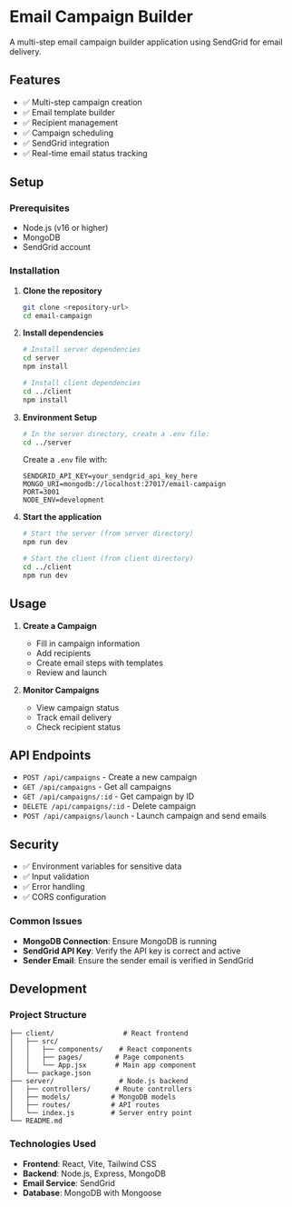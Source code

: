 # Email Campaign Builder

A multi-step email campaign builder application using SendGrid for email delivery.

## Features

- ✅ Multi-step campaign creation
- ✅ Email template builder
- ✅ Recipient management
- ✅ Campaign scheduling
- ✅ SendGrid integration
- ✅ Real-time email status tracking

## Setup

### Prerequisites

- Node.js (v16 or higher)
- MongoDB
- SendGrid account

### Installation

1. **Clone the repository**
   ```bash
   git clone <repository-url>
   cd email-campaign
   ```

2. **Install dependencies**
   ```bash
   # Install server dependencies
   cd server
   npm install
   
   # Install client dependencies
   cd ../client
   npm install
   ```

3. **Environment Setup**
   ```bash
   # In the server directory, create a .env file:
   cd ../server
   ```
   
   Create a `.env` file with:
   ```env
   SENDGRID_API_KEY=your_sendgrid_api_key_here
   MONGO_URI=mongodb://localhost:27017/email-campaign
   PORT=3001
   NODE_ENV=development
   ```

4. **Start the application**
   ```bash
   # Start the server (from server directory)
   npm run dev
   
   # Start the client (from client directory)
   cd ../client
   npm run dev
   ```

## Usage

1. **Create a Campaign**
   - Fill in campaign information
   - Add recipients
   - Create email steps with templates
   - Review and launch

2. **Monitor Campaigns**
   - View campaign status
   - Track email delivery
   - Check recipient status

## API Endpoints

- `POST /api/campaigns` - Create a new campaign
- `GET /api/campaigns` - Get all campaigns
- `GET /api/campaigns/:id` - Get campaign by ID
- `DELETE /api/campaigns/:id` - Delete campaign
- `POST /api/campaigns/launch` - Launch campaign and send emails

## Security

- ✅ Environment variables for sensitive data
- ✅ Input validation
- ✅ Error handling
- ✅ CORS configuration


### Common Issues

- **MongoDB Connection**: Ensure MongoDB is running
- **SendGrid API Key**: Verify the API key is correct and active
- **Sender Email**: Ensure the sender email is verified in SendGrid

## Development

### Project Structure

```
├── client/                 # React frontend
│   ├── src/
│   │   ├── components/    # React components
│   │   ├── pages/        # Page components
│   │   └── App.jsx       # Main app component
│   └── package.json
├── server/                # Node.js backend
│   ├── controllers/      # Route controllers
│   ├── models/          # MongoDB models
│   ├── routes/          # API routes
│   └── index.js         # Server entry point
└── README.md
```

### Technologies Used

- **Frontend**: React, Vite, Tailwind CSS
- **Backend**: Node.js, Express, MongoDB
- **Email Service**: SendGrid
- **Database**: MongoDB with Mongoose

